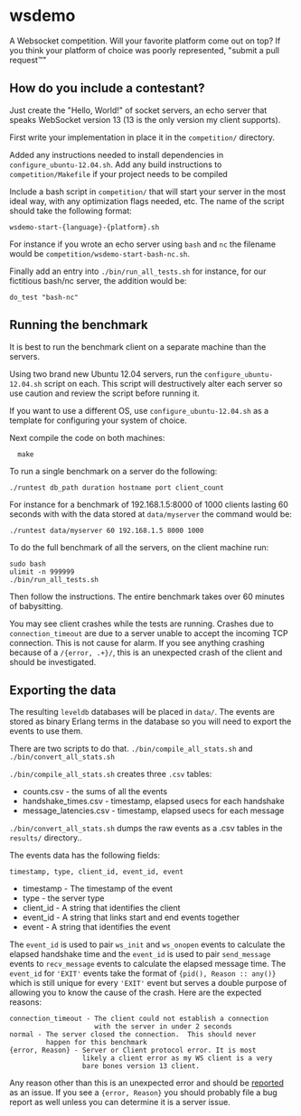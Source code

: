# wsdemo

A Websocket competition.  Will your favorite platform come out on top?
If you think your platform of choice was poorly represented, "submit a
pull request™"

## How do you include a contestant?

Just create the "Hello, World!" of socket servers, an echo server that
speaks WebSocket version 13 (13 is the only version my client supports).

First write your implementation in place it in the `competition/`
directory.

Added any instructions needed to install dependencies in
`configure_ubuntu-12.04.sh`.  Add any build instructions to
`competition/Makefile` if your project needs to be compiled

Include a bash script in `competition/` that will start your server in
the most ideal way, with any optimization flags needed, etc. The name
of the script should take the following format:

    wsdemo-start-{language}-{platform}.sh

For instance if you wrote an echo server using `bash` and `nc` the
filename would be `competition/wsdemo-start-bash-nc.sh`.  

Finally add an entry into `./bin/run_all_tests.sh` for instance, for
our fictitious bash/nc server, the addition would be:

    do_test "bash-nc"

## Running the benchmark

It is best to run the benchmark client on a separate machine than the
servers.  

Using two brand new Ubuntu 12.04 servers, run the
`configure_ubuntu-12.04.sh` script on each. This script will destructively
alter each server so use caution and review the script before running
it.

If you want to use a different OS, use `configure_ubuntu-12.04.sh` as a
template for configuring your system of choice.

Next compile the code on both machines:

      make

To run a single benchmark on a server do the following:

    ./runtest db_path duration hostname port client_count

For instance for a benchmark of 192.168.1.5:8000 of 1000 clients lasting 60
seconds with with the data stored at `data/myserver` the command would
be:

    ./runtest data/myserver 60 192.168.1.5 8000 1000

To do the full benchmark of all the servers, on the client machine run:

    sudo bash
    ulimit -n 999999
    ./bin/run_all_tests.sh

Then follow the instructions.  The entire benchmark takes over 60
minutes of babysitting.

You may see client crashes while the tests are running. Crashes due to
`connection_timeout` are due to a server unable to accept the incoming
TCP connection.  This is not cause for alarm. If you see anything
crashing because of a `/{error, .+}/`, this is an unexpected crash of
the client and should be investigated.

## Exporting the data

The resulting `leveldb` databases will be placed in `data/`.  The
events are stored as binary Erlang terms in the database so you will
need to export the events to use them.

There are two scripts to do that. `./bin/compile_all_stats.sh` and
`./bin/convert_all_stats.sh`

`./bin/compile_all_stats.sh` creates three `.csv` tables:

   * counts.csv - the sums of all the events
   * handshake_times.csv - timestamp, elapsed usecs for each handshake
   * message_latencies.csv - timestamp, elapsed usecs for each message

`./bin/convert_all_stats.sh` dumps the raw events as a .csv tables in
the `results/` directory..

The events data has the following fields:

    timestamp, type, client_id, event_id, event

   * timestamp - The timestamp of the event
   * type - the server type
   * client_id - A string that identifies the client
   * event_id - A string that links start and end events together
   * event - A string that identifies the event

The `event_id` is used to pair `ws_init` and `ws_onopen` events to
calculate the elapsed handshake time and the `event_id` is used to
pair `send_message` events to `recv_message` events to calculate the
elapsed message time.  The `event_id` for `'EXIT'` events take the
format of `{pid(), Reason :: any()}` which is still unique for every
`'EXIT'` event but serves a double purpose of allowing you to know the
cause of the crash.  Here are the expected reasons:

    connection_timeout - The client could not establish a connection
                         with the server in under 2 seconds
    normal - The server closed the connection.  This should never
             happen for this benchmark
    {error, Reason} - Server or Client protocol error. It is most
                      likely a client error as my WS client is a very
                      bare bones version 13 client.

Any reason other than this is an unexpected error and should be
[reported](https://github.com/ericmoritz/wsdemo/issues) as an issue.
If you see a `{error, Reason}` you should probably file a bug report
as well unless you can determine it is a server issue.

